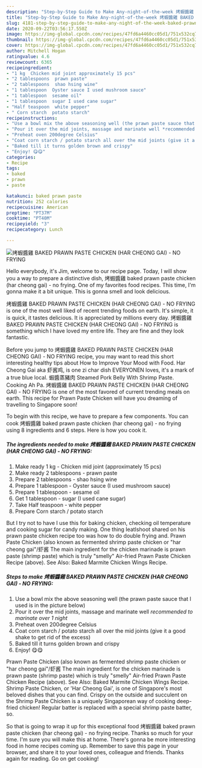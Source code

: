 ```yaml
---
description: "Step-by-Step Guide to Make Any-night-of-the-week 烤蝦醬雞 BAKED PRAWN PASTE CHICKEN (HAR CHEONG GAI) - NO FRYING"
title: "Step-by-Step Guide to Make Any-night-of-the-week 烤蝦醬雞 BAKED PRAWN PASTE CHICKEN (HAR CHEONG GAI) - NO FRYING"
slug: 4181-step-by-step-guide-to-make-any-night-of-the-week-baked-prawn-paste-chicken-har-cheong-gai-no-frying
date: 2020-09-22T03:56:17.550Z
image: https://img-global.cpcdn.com/recipes/47fd6a4460cc05d1/751x532cq70/烤蝦醬雞-baked-prawn-paste-chicken-har-cheong-gai-no-frying-recipe-main-photo.jpg
thumbnail: https://img-global.cpcdn.com/recipes/47fd6a4460cc05d1/751x532cq70/烤蝦醬雞-baked-prawn-paste-chicken-har-cheong-gai-no-frying-recipe-main-photo.jpg
cover: https://img-global.cpcdn.com/recipes/47fd6a4460cc05d1/751x532cq70/烤蝦醬雞-baked-prawn-paste-chicken-har-cheong-gai-no-frying-recipe-main-photo.jpg
author: Mitchell Hogan
ratingvalue: 4.6
reviewcount: 6365
recipeingredient:
- "1 kg  Chicken mid joint approximately 15 pcs"
- "2 tablespoons  prawn paste"
- "2 tablespoons  shao hsing wine"
- "1 tablespoon  Oyster sauce I used mushroom sauce"
- "1 tablespoon  sesame oil"
- "1 tablespoon  sugar I used cane sugar"
- "Half teaspoon  white pepper"
- " Corn starch  potato starch"
recipeinstructions:
- "Use a bowl mix the above seasoning well (the prawn paste sauce that I used is in the picture below)"
- "Pour it over the mid joints, massage and marinate well *recommended to marinate over 1 night*"
- "Preheat oven 200degree Celsius"
- "Coat corn starch / potato starch all over the mid joints (give it a good shake to get rid of the excess)"
- "Baked till it turns golden brown and crispy"
- "Enjoy! 😋😋"
categories:
- Recipe
tags:
- baked
- prawn
- paste

katakunci: baked prawn paste 
nutrition: 252 calories
recipecuisine: American
preptime: "PT37M"
cooktime: "PT40M"
recipeyield: "3"
recipecategory: Lunch

---
```



![烤蝦醬雞 BAKED PRAWN PASTE CHICKEN (HAR CHEONG GAI) - NO FRYING](https://img-global.cpcdn.com/recipes/47fd6a4460cc05d1/751x532cq70/烤蝦醬雞-baked-prawn-paste-chicken-har-cheong-gai-no-frying-recipe-main-photo.jpg)

Hello everybody, it's Jim, welcome to our recipe page. Today, I will show you a way to prepare a distinctive dish, 烤蝦醬雞 baked prawn paste chicken (har cheong gai) - no frying. One of my favorites food recipes. This time, I'm gonna make it a bit unique. This is gonna smell and look delicious.

烤蝦醬雞 BAKED PRAWN PASTE CHICKEN (HAR CHEONG GAI) - NO FRYING is one of the most well liked of recent trending foods on earth. It's simple, it is quick, it tastes delicious. It is appreciated by millions every day. 烤蝦醬雞 BAKED PRAWN PASTE CHICKEN (HAR CHEONG GAI) - NO FRYING is something which I have loved my entire life. They are fine and they look fantastic.

Before you jump to 烤蝦醬雞 BAKED PRAWN PASTE CHICKEN (HAR CHEONG GAI) - NO FRYING recipe, you may want to read this short interesting healthy tips about How to Improve Your Mood with Food. Har Cheong Gai aka 虾酱鸡, is one zi char dish EVERYONEN loves, it&#39;s a mark of a true blue local. 蝦醬蒸豬肉 Steamed Pork Belly With Shrimp Paste. Cooking Ah Pa. 烤蝦醬雞 BAKED PRAWN PASTE CHICKEN (HAR CHEONG GAI) - NO FRYING is one of the most favored of current trending meals on earth. This recipe for Prawn Paste Chicken will have you dreaming of travelling to Singapore soon!


To begin with this recipe, we have to prepare a few components. You can cook 烤蝦醬雞 baked prawn paste chicken (har cheong gai) - no frying using 8 ingredients and 6 steps. Here is how you cook it.

<!--inarticleads1-->

##### The ingredients needed to make 烤蝦醬雞 BAKED PRAWN PASTE CHICKEN (HAR CHEONG GAI) - NO FRYING:

1. Make ready 1 kg - Chicken mid joint (approximately 15 pcs)
1. Make ready 2 tablespoons - prawn paste
1. Prepare 2 tablespoons - shao hsing wine
1. Prepare 1 tablespoon - Oyster sauce (I used mushroom sauce)
1. Prepare 1 tablespoon - sesame oil
1. Get 1 tablespoon - sugar (I used cane sugar)
1. Take Half teaspoon - white pepper
1. Prepare  Corn starch / potato starch


But I try not to have I use this for baking chicken, checking oil temperature and cooking sugar for candy making. One thing IeatIshoot shared on his prawn paste chicken recipe too was how to do double frying and. Prawn Paste Chicken (also known as fermented shrimp paste chicken or &#34;har cheong gai&#34;/虾酱 The main ingredient for the chicken marinade is prawn paste (shrimp paste) which is truly &#34;smelly&#34; Air-fried Prawn Paste Chicken Recipe (above). See Also: Baked Marmite Chicken Wings Recipe. 

<!--inarticleads2-->

##### Steps to make 烤蝦醬雞 BAKED PRAWN PASTE CHICKEN (HAR CHEONG GAI) - NO FRYING:

1. Use a bowl mix the above seasoning well (the prawn paste sauce that I used is in the picture below)
1. Pour it over the mid joints, massage and marinate well *recommended to marinate over 1 night*
1. Preheat oven 200degree Celsius
1. Coat corn starch / potato starch all over the mid joints (give it a good shake to get rid of the excess)
1. Baked till it turns golden brown and crispy
1. Enjoy! 😋😋


Prawn Paste Chicken (also known as fermented shrimp paste chicken or &#34;har cheong gai&#34;/虾酱 The main ingredient for the chicken marinade is prawn paste (shrimp paste) which is truly &#34;smelly&#34; Air-fried Prawn Paste Chicken Recipe (above). See Also: Baked Marmite Chicken Wings Recipe. Shrimp Paste Chicken, or &#39;Har Cheong Gai&#39;, is one of Singapore&#39;s most beloved dishes that you can find. Crispy on the outside and succulent on the Shrimp Paste Chicken is a uniquely Singaporean way of cooking deep-fried chicken! Regular batter is replaced with a special shrimp paste batter, so. 

So that is going to wrap it up for this exceptional food 烤蝦醬雞 baked prawn paste chicken (har cheong gai) - no frying recipe. Thanks so much for your time. I'm sure you will make this at home. There's gonna be more interesting food in home recipes coming up. Remember to save this page in your browser, and share it to your loved ones, colleague and friends. Thanks again for reading. Go on get cooking!
